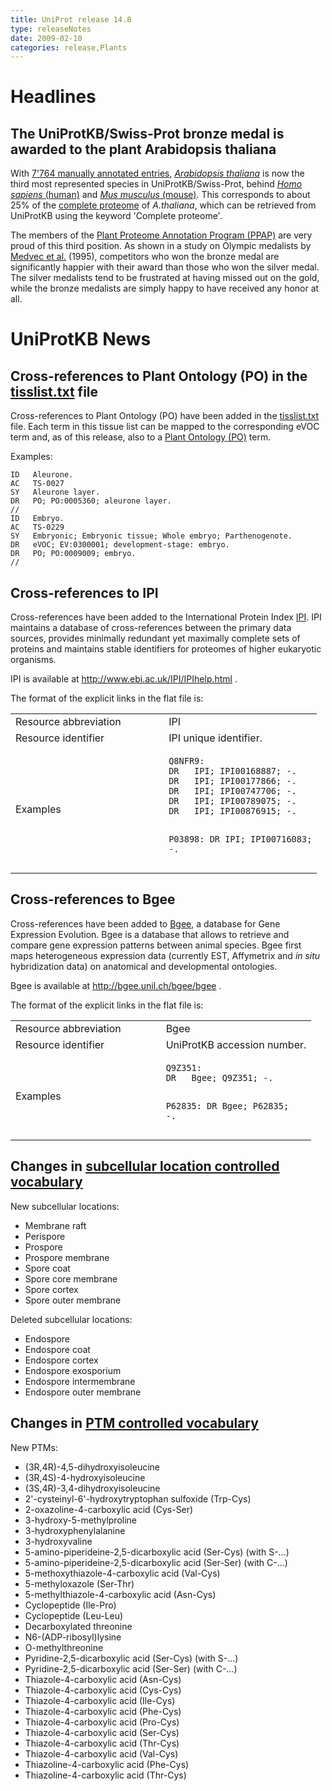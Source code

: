 ```yaml
---
title: UniProt release 14.8
type: releaseNotes
date: 2009-02-10
categories: release,Plants
---
```


# Headlines

## The UniProtKB/Swiss-Prot bronze medal is awarded to the plant Arabidopsis thaliana

With [7'764 manually annotated entries](http://www.uniprot.org/uniprot/?query=taxonomy:3702+AND+reviewed:yes), [*Arabidopsis thaliana*](http://www.uniprot.org/taxonomy/3702) is now the third most represented species in UniProtKB/Swiss-Prot, behind [*Homo sapiens* (human)](http://www.uniprot.org/uniprot/?query=taxonomy:9606+AND+reviewed:yes) and [*Mus musculus* (mouse)](http://www.uniprot.org/uniprot/?query=taxonomy:10090+AND+reviewed:yes). This corresponds to about 25% of the [complete proteome](http://www.uniprot.org/uniprot/?query=taxonomy:3702+AND+keyword:181) of *A.thaliana*, which can be retrieved from UniProtKB using the keyword 'Complete proteome'.

The members of the [Plant Proteome Annotation Program (PPAP)](http://www.uniprot.org/help/Plants) are very proud of this third position. As shown in a study on Olympic medalists by [Medvec et al.](http://view.ncbi.nlm.nih.gov/pubmed/7473022) (1995), competitors who won the bronze medal are significantly happier with their award than those who won the silver medal. The silver medalists tend to be frustrated at having missed out on the gold, while the bronze medalists are simply happy to have received any honor at all.

# UniProtKB News

## Cross-references to Plant Ontology (PO) in the [tisslist.txt](https://ftp.uniprot.org/pub/databases/uniprot/current_release/knowledgebase/complete/docs/tisslist) file

Cross-references to Plant Ontology (PO) have been added in the [tisslist.txt](https://ftp.uniprot.org/pub/databases/uniprot/current_release/knowledgebase/complete/docs/tisslist) file. Each term in this tissue list can be mapped to the corresponding eVOC term and, as of this release, also to a [Plant Ontology (PO)](http://www.plantontology.org/) term.

Examples:

    ID   Aleurone.
    AC   TS-0027
    SY   Aleurone layer.
    DR   PO; PO:0005360; aleurone layer.
    //
    ID   Embryo.
    AC   TS-0229
    SY   Embryonic; Embryonic tissue; Whole embryo; Parthenogenote.
    DR   eVOC; EV:0300001; development-stage: embryo.
    DR   PO; PO:0009009; embryo.
    //

## Cross-references to IPI

Cross-references have been added to the International Protein Index [IPI](http://www.ebi.ac.uk/IPI/IPIhelp.html). IPI maintains a database of cross-references between the primary data sources, provides minimally redundant yet maximally complete sets of proteins and maintains stable identifiers for proteomes of higher eukaryotic organisms.

IPI is available at <http://www.ebi.ac.uk/IPI/IPIhelp.html> .

The format of the explicit links in the flat file is:

<table><colgroup><col style="width: 50%" /><col style="width: 50%" /></colgroup><tbody><tr class="odd"><td>Resource abbreviation</td><td>IPI</td></tr><tr class="even"><td>Resource identifier</td><td>IPI unique identifier.</td></tr><tr class="odd"><td>Examples</td><td><pre><code>Q8NFR9:
DR   IPI; IPI00168887; -.
DR   IPI; IPI00177866; -.
DR   IPI; IPI00747706; -.
DR   IPI; IPI00789075; -.
DR   IPI; IPI00876915; -.

P03898:
DR   IPI; IPI00716083; -.</code></pre></td></tr></tbody></table>

## Cross-references to Bgee

Cross-references have been added to [Bgee](http://bgee.unil.ch/bgee/bgee), a database for Gene Expression Evolution. Bgee is a database that allows to retrieve and compare gene expression patterns between animal species. Bgee first maps heterogeneous expression data (currently EST, Affymetrix and *in situ* hybridization data) on anatomical and developmental ontologies.

Bgee is available at <http://bgee.unil.ch/bgee/bgee> .

The format of the explicit links in the flat file is:

<table><colgroup><col style="width: 50%" /><col style="width: 50%" /></colgroup><tbody><tr class="odd"><td>Resource abbreviation</td><td>Bgee</td></tr><tr class="even"><td>Resource identifier</td><td>UniProtKB accession number.</td></tr><tr class="odd"><td>Examples</td><td><pre><code>Q9Z351:
DR   Bgee; Q9Z351; -.

P62835:
DR   Bgee; P62835; -.</code></pre></td></tr></tbody></table>

## Changes in [subcellular location controlled vocabulary](https://ftp.uniprot.org/pub/databases/uniprot/current_release/knowledgebase/complete/docs/subcell)

New subcellular locations:

-   Membrane raft
-   Perispore
-   Prospore
-   Prospore membrane
-   Spore coat
-   Spore core membrane
-   Spore cortex
-   Spore outer membrane

Deleted subcellular locations:

-   Endospore
-   Endospore coat
-   Endospore cortex
-   Endospore exosporium
-   Endospore intermembrane
-   Endospore outer membrane

## Changes in [PTM controlled vocabulary](https://ftp.uniprot.org/pub/databases/uniprot/current_release/knowledgebase/complete/docs/ptmlist)

New PTMs:

-   (3R,4R)-4,5-dihydroxyisoleucine
-   (3R,4S)-4-hydroxyisoleucine
-   (3S,4R)-3,4-dihydroxyisoleucine
-   2'-cysteinyl-6'-hydroxytryptophan sulfoxide (Trp-Cys)
-   2-oxazoline-4-carboxylic acid (Cys-Ser)
-   3-hydroxy-5-methylproline
-   3-hydroxyphenylalanine
-   3-hydroxyvaline
-   5-amino-piperideine-2,5-dicarboxylic acid (Ser-Cys) (with S-...)
-   5-amino-piperideine-2,5-dicarboxylic acid (Ser-Ser) (with C-...)
-   5-methoxythiazole-4-carboxylic acid (Val-Cys)
-   5-methyloxazole (Ser-Thr)
-   5-methylthiazole-4-carboxylic acid (Asn-Cys)
-   Cyclopeptide (Ile-Pro)
-   Cyclopeptide (Leu-Leu)
-   Decarboxylated threonine
-   N6-(ADP-ribosyl)lysine
-   O-methylthreonine
-   Pyridine-2,5-dicarboxylic acid (Ser-Cys) (with S-...)
-   Pyridine-2,5-dicarboxylic acid (Ser-Ser) (with C-...)
-   Thiazole-4-carboxylic acid (Asn-Cys)
-   Thiazole-4-carboxylic acid (Cys-Cys)
-   Thiazole-4-carboxylic acid (Ile-Cys)
-   Thiazole-4-carboxylic acid (Phe-Cys)
-   Thiazole-4-carboxylic acid (Pro-Cys)
-   Thiazole-4-carboxylic acid (Ser-Cys)
-   Thiazole-4-carboxylic acid (Thr-Cys)
-   Thiazole-4-carboxylic acid (Val-Cys)
-   Thiazoline-4-carboxylic acid (Phe-Cys)
-   Thiazoline-4-carboxylic acid (Thr-Cys)
